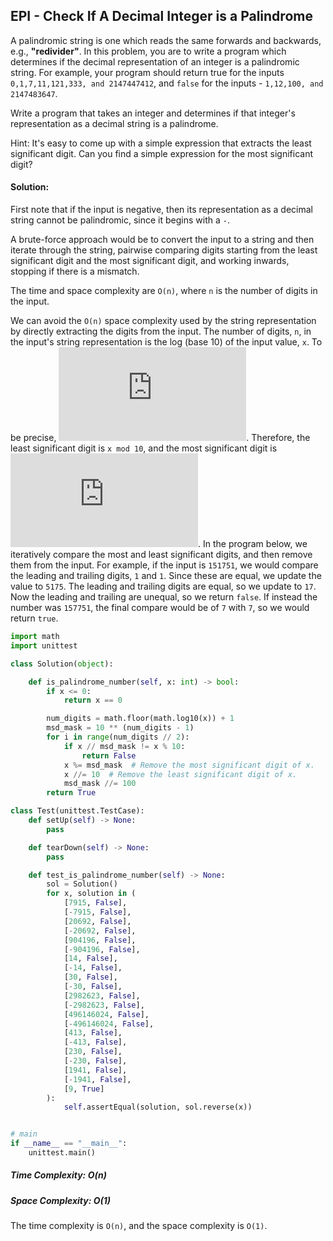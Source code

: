 ## EPI - Check If A Decimal Integer is a Palindrome

A palindromic string is one which reads the same forwards and backwards, e.g.,
**"redivider"**. In this problem, you are to write a program which determines if the
decimal representation of an integer is a palindromic string. For example, your
program should return true for the inputs `0,1,7,11,121,333, and 2147447412`, 
and `false` for the inputs - `1,12,100, and 2147483647`.

Write a program that takes an integer and determines 
if that integer's representation as a decimal string is a palindrome.

Hint: It's easy to come up with a simple expression that extracts the least significant digit. 
Can you find a simple expression for the most significant digit?

#### **Solution:**

First note that if the input is negative, then its representation as a decimal
string cannot be palindromic, since it begins with a `-`.

A brute-force approach would be to convert the input to a string and then iterate
through the string, pairwise comparing digits starting from the least significant digit
and the most significant digit, and working inwards, stopping if there is a mismatch.

The time and space complexity are `O(n)`, where `n` is the number of digits in the input.

We can avoid the `O(n)` space complexity used by the string representation by
directly extracting the digits from the input. The number of digits, `n`, 
in the input's string representation is the log (base 10) of the input value, `x`. 
To be precise, ![equation](http://latex.codecogs.com/svg.latex?n%20=%20%5Cleft%20%5Clfloor%20log_1_0(x)%20%5Cright%20%5Crfloor%20&plus;%201). 
Therefore, the least significant digit is `x mod 10`, and the most significant
digit is ![equation](http://latex.codecogs.com/svg.latex?(x/10)%5E%7Bn-1%7D). 
In the program below, we iteratively compare the most and least
significant digits, and then remove them from the input. For example, if the input is
`151751`, we would compare the leading and trailing digits, `1` and `1`. 
Since these are equal, we update the value to `5175`. The leading and trailing digits are equal, 
so we update to `17`. Now the leading and trailing are unequal, so we return `false`. 
If instead the number was `157751`, the final compare would be of `7` with `7`, 
so we would return `true`.

```python
import math
import unittest

class Solution(object):

    def is_palindrome_number(self, x: int) -> bool:
        if x <= 0:
            return x == 0

        num_digits = math.floor(math.log10(x)) + 1
        msd_mask = 10 ** (num_digits - 1)
        for i in range(num_digits // 2):
            if x // msd_mask != x % 10:
                return False
            x %= msd_mask  # Remove the most significant digit of x.
            x //= 10  # Remove the least significant digit of x.
            msd_mask //= 100
        return True

class Test(unittest.TestCase):
    def setUp(self) -> None:
        pass

    def tearDown(self) -> None:
        pass

    def test_is_palindrome_number(self) -> None:
        sol = Solution()
        for x, solution in (
            [7915, False],
            [-7915, False],
            [20692, False],
            [-20692, False],
            [904196, False],
            [-904196, False],
            [14, False],
            [-14, False],
            [30, False],
            [-30, False],
            [2982623, False],
            [-2982623, False],
            [496146024, False],
            [-496146024, False],
            [413, False],
            [-413, False],
            [230, False],
            [-230, False],
            [1941, False],
            [-1941, False],
            [9, True]
        ):
            self.assertEqual(solution, sol.reverse(x))


# main
if __name__ == "__main__":
    unittest.main()
```

##### **Time Complexity:** O(n)
##### **Space Complexity:** O(1)

The time complexity is `O(n)`, and the space complexity is `O(1)`. 